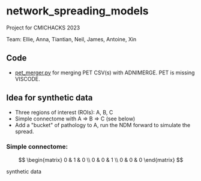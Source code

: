 # network_spreading_models
Project for CMICHACKS 2023

Team: Ellie, Anna, Tiantian, Neil, James, Antoine, Xin

## Code

- [pet_merger.py](./code/pet_merger.py) for merging PET CSV(s) with ADNIMERGE. PET is missing VISCODE.

## Idea for synthetic data

- Three regions of interest (ROIs): A, B, C
- Simple connectome with A => B => C (see below)
- Add a "bucket" of pathology to A, run the NDM forward to simulate the spread.

### Simple connectome:

$$
\begin{matrix}
0 & 1 & 0 \\
0 & 0 & 1 \\
0 & 0 & 0
\end{matrix}
$$

synthetic data
